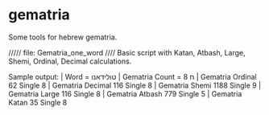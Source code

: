 # gematria
Some tools for hebrew gematria.

///// file: Gematria_one_word ////
Basic script with Katan, Atbash, Large, Shemi, Ordinal, Decimal calculations. 

Sample output:
| Word = טולידאנו
| Gematria Count = 8 ח
| Gematria Ordinal 62 Single 8
| Gematria Decimal 116 Single 8
| Gematria Shemi 1188 Single 9
| Gematria Large 116 Single 8
| Gematria Atbash 779 Single 5
| Gematria Katan 35 Single 8

